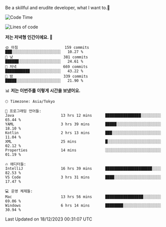 Be a skillful and erudite developer, what I want to.👶

<!--START_SECTION:waka-->
![Code Time](http://img.shields.io/badge/Code%20Time-359%20hrs%2052%20mins-blue)

![Lines of code](https://img.shields.io/badge/%EC%A0%80%EB%8A%94%20%EC%97%AC%ED%83%9C%EA%B9%8C%EC%A7%80%20-747.2%20thousand%20%EC%A4%84%EC%9D%98%20%EC%BD%94%EB%93%9C%EB%A5%BC%20%EC%9E%91%EC%84%B1%ED%96%88%EC%96%B4%EC%9A%94.-blue)

**저는 저녁형 인간이에요. 🦉** 

```text
🌞 아침                     159 commits         ███░░░░░░░░░░░░░░░░░░░░░░   10.27 % 
🌆 낮　                     381 commits         ██████░░░░░░░░░░░░░░░░░░░   24.61 % 
🌃 저녁                     669 commits         ███████████░░░░░░░░░░░░░░   43.22 % 
🌙 밤　                     339 commits         █████░░░░░░░░░░░░░░░░░░░░   21.90 % 
```


📊 **저는 이번주를 이렇게 시간을 보냈어요.** 

```text
🕑︎ Timezone: Asia/Tokyo

💬 프로그래밍 언어들: 
Java                     13 hrs 12 mins      ████████████████░░░░░░░░░   65.44 % 
YAML                     3 hrs 39 mins       █████░░░░░░░░░░░░░░░░░░░░   18.10 % 
Kotlin                   2 hrs 13 mins       ███░░░░░░░░░░░░░░░░░░░░░░   11.04 % 
XML                      25 mins             █░░░░░░░░░░░░░░░░░░░░░░░░   02.12 % 
Properties               14 mins             ░░░░░░░░░░░░░░░░░░░░░░░░░   01.19 % 

🔥 에디터들: 
IntelliJ                 16 hrs 39 mins      █████████████████████░░░░   82.53 % 
VS Code                  3 hrs 31 mins       ████░░░░░░░░░░░░░░░░░░░░░   17.47 % 

💻 운영 체제들: 
Mac                      13 hrs 56 mins      █████████████████░░░░░░░░   69.06 % 
Windows                  6 hrs 14 mins       ████████░░░░░░░░░░░░░░░░░   30.94 % 
```


 Last Updated on 18/12/2023 00:31:07 UTC
<!--END_SECTION:waka-->
